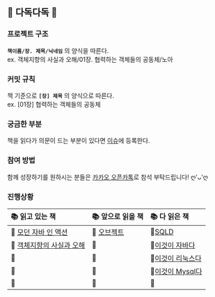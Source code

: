 ## 🥕 다독다독 🥕

### 프로젝트 구조
**`책이름/장. 제목/닉네임`** 의 양식을 따른다.  
ex. 객체지향의 사실과 오해/01장. 협력하는 객체들의 공동체/노아

### 커밋 규칙
책 기준으로 **`[장] 제목`** 의 양식으로 따른다.  
ex. [01장] 협력하는 객체들의 공동체

### 궁금한 부분
책을 읽다가 의문이 드는 부분이 있다면 [이슈](https://github.com/ieunune/reading-books-for-programmers/issues)에 등록한다.

### 참여 방법
함께 성장하기를 원하시는 분들은 [카카오 오픈카톡](https://open.kakao.com/o/g8qe1nkf)로 참석 부탁드립니다! ღ'ᴗ'ღ   

### 진행상황
|📚 읽고 있는 책|📚 앞으로 읽을 책|📚 다 읽은 책|
|:---|:---|:---|
|📕 [모던 자바 인 액션](https://www.yes24.com/Product/Goods/77125987)|📘 [오브젝트](https://book.naver.com/bookdb/book_detail.nhn?bid=15007773)|📗[SQLD](https://github.com/ieunune/reading-books-for-programmers/assets/50124623/b0b96e14-3849-4dfa-928f-b00b9abb1ac7)
|📕 [객체지향의 사실과 오해](https://book.naver.com/bookdb/book_detail.nhn?bid=9145968) |📘|📗[이것이 자바다]()
|📕 |📘|📗[이것이 리눅스다]()
|📕 |📘|📗[이것이 Mysql다]()
|📕 |📘|📗
